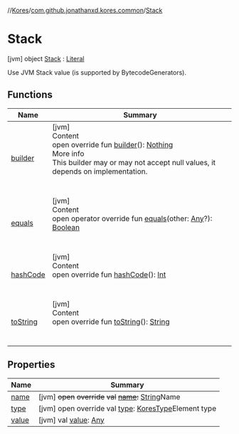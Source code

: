 //[Kores](../../index.md)/[com.github.jonathanxd.kores.common](../index.md)/[Stack](index.md)



# Stack  
 [jvm] object [Stack](index.md) : [Literal](../../com.github.jonathanxd.kores.literal/-literal/index.md)

Use JVM Stack value (is supported by BytecodeGenerators).

   


## Functions  
  
|  Name|  Summary| 
|---|---|
| <a name="com.github.jonathanxd.kores.literal/Literal/builder/#/PointingToDeclaration/"></a>[builder](../../com.github.jonathanxd.kores.literal/-literal/builder.md)| <a name="com.github.jonathanxd.kores.literal/Literal/builder/#/PointingToDeclaration/"></a>[jvm]  <br>Content  <br>open override fun [builder](../../com.github.jonathanxd.kores.literal/-literal/builder.md)(): [Nothing](https://kotlinlang.org/api/latest/jvm/stdlib/kotlin/-nothing/index.html)  <br>More info  <br>This builder may or may not accept null values, it depends on implementation.  <br><br><br>
| <a name="com.github.jonathanxd.kores.literal/Literal/equals/#kotlin.Any?/PointingToDeclaration/"></a>[equals](../../com.github.jonathanxd.kores.literal/-literal/equals.md)| <a name="com.github.jonathanxd.kores.literal/Literal/equals/#kotlin.Any?/PointingToDeclaration/"></a>[jvm]  <br>Content  <br>open operator override fun [equals](../../com.github.jonathanxd.kores.literal/-literal/equals.md)(other: [Any](https://kotlinlang.org/api/latest/jvm/stdlib/kotlin/-any/index.html)?): [Boolean](https://kotlinlang.org/api/latest/jvm/stdlib/kotlin/-boolean/index.html)  <br><br><br>
| <a name="com.github.jonathanxd.kores.literal/Literal/hashCode/#/PointingToDeclaration/"></a>[hashCode](../../com.github.jonathanxd.kores.literal/-literal/hash-code.md)| <a name="com.github.jonathanxd.kores.literal/Literal/hashCode/#/PointingToDeclaration/"></a>[jvm]  <br>Content  <br>open override fun [hashCode](../../com.github.jonathanxd.kores.literal/-literal/hash-code.md)(): [Int](https://kotlinlang.org/api/latest/jvm/stdlib/kotlin/-int/index.html)  <br><br><br>
| <a name="com.github.jonathanxd.kores.literal/Literal/toString/#/PointingToDeclaration/"></a>[toString](../../com.github.jonathanxd.kores.literal/-literal/to-string.md)| <a name="com.github.jonathanxd.kores.literal/Literal/toString/#/PointingToDeclaration/"></a>[jvm]  <br>Content  <br>open override fun [toString](../../com.github.jonathanxd.kores.literal/-literal/to-string.md)(): [String](https://kotlinlang.org/api/latest/jvm/stdlib/kotlin/-string/index.html)  <br><br><br>


## Properties  
  
|  Name|  Summary| 
|---|---|
| <a name="com.github.jonathanxd.kores.common/Stack/name/#/PointingToDeclaration/"></a>[name](index.md#%5Bcom.github.jonathanxd.kores.common%2FStack%2Fname%2F%23%2FPointingToDeclaration%2F%5D%2FProperties%2F-1211764316)| <a name="com.github.jonathanxd.kores.common/Stack/name/#/PointingToDeclaration/"></a> [jvm] ~~open~~ ~~override~~ ~~val~~ [~~name~~](index.md#%5Bcom.github.jonathanxd.kores.common%2FStack%2Fname%2F%23%2FPointingToDeclaration%2F%5D%2FProperties%2F-1211764316)~~:~~ [String](https://kotlinlang.org/api/latest/jvm/stdlib/kotlin/-string/index.html)Name   <br>
| <a name="com.github.jonathanxd.kores.common/Stack/type/#/PointingToDeclaration/"></a>[type](index.md#%5Bcom.github.jonathanxd.kores.common%2FStack%2Ftype%2F%23%2FPointingToDeclaration%2F%5D%2FProperties%2F-1211764316)| <a name="com.github.jonathanxd.kores.common/Stack/type/#/PointingToDeclaration/"></a> [jvm] open override val [type](index.md#%5Bcom.github.jonathanxd.kores.common%2FStack%2Ftype%2F%23%2FPointingToDeclaration%2F%5D%2FProperties%2F-1211764316): [KoresType](../../com.github.jonathanxd.kores.type/-kores-type/index.md)Element type   <br>
| <a name="com.github.jonathanxd.kores.common/Stack/value/#/PointingToDeclaration/"></a>[value](index.md#%5Bcom.github.jonathanxd.kores.common%2FStack%2Fvalue%2F%23%2FPointingToDeclaration%2F%5D%2FProperties%2F-1211764316)| <a name="com.github.jonathanxd.kores.common/Stack/value/#/PointingToDeclaration/"></a> [jvm] val [value](index.md#%5Bcom.github.jonathanxd.kores.common%2FStack%2Fvalue%2F%23%2FPointingToDeclaration%2F%5D%2FProperties%2F-1211764316): [Any](https://kotlinlang.org/api/latest/jvm/stdlib/kotlin/-any/index.html)   <br>

